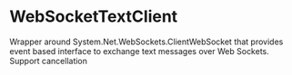 # WebSocketTextClient
Wrapper around System.Net.WebSockets.ClientWebSocket that provides event based interface to exchange text messages over Web Sockets. Support cancellation
